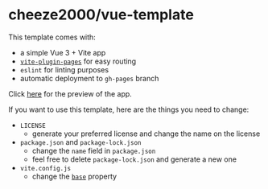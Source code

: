 # cheeze2000/vue-template
This template comes with:
- a simple Vue 3 + Vite app
- [`vite-plugin-pages`](https://github.com/hannoeru/vite-plugin-pages) for easy routing
- `eslint` for linting purposes
- automatic deployment to `gh-pages` branch

Click [here](https://github.com/cheeze2000/vue-template) for the preview of the app.

If you want to use this template, here are the things you need to change:
- `LICENSE`
	- generate your preferred license and change the name on the license
- `package.json` and `package-lock.json`
	- change the `name` field in `package.json`
	- feel free to delete `package-lock.json` and generate a new one
- `vite.config.js`
	- change the [`base`](https://vitejs.dev/guide/static-deploy.html#github-pages) property
